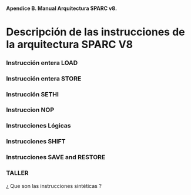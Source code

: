 #### Apendice B. Manual Arquitectura SPARC v8.
# Descripción de las instrucciones de la arquitectura SPARC V8
### Instrucción entera LOAD
### Instrucción entera STORE
### Instrucción SETHI
### Instruccion NOP
### Instrucciones Lógicas
### Instrucciones SHIFT
### Instrucciones SAVE and RESTORE
### TALLER
¿ Que son las instrucciones sintéticas ?


